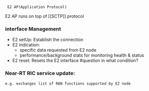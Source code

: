 	 E2 AP(Application Protocol)
	
E2 AP runs on top of [[SCTP]] protocol
### interface Management
- E2 setUp: Establish the connection
- E2 indication:
	- specific data requested from E2 node 
	- performance/background stats for monitoring health & status
- E2 reset: Resets the E2 interface #question in what condition?

### Near-RT RIC service update: 
	e.g. exchanges list of RAN functions supported by E2 node


